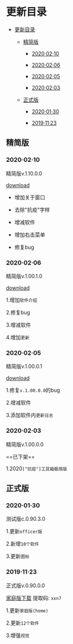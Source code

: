 # 更新目录

- [更新目录](#更新目录)

  * [精简版](#精简版)
  
    * [2020·02·10](#20200210)
    
    * [2020·02·06](#20200206)
    
    * [2020·02·05](#20200205)
    
    * [2020·02·03](#20200203)
  
  * [正式版](#正式版)
  
    * [2020·01·30](#20200130)
    
    * [2019·11·23](#20191123)
  
## 精简版

### 2020·02·10

精简版v.1.10.0.0

[download](https://pan.baidu.com/s/1H1C_wVOB2NuV-PuFh9-JNQ)

- 增加关于窗口

- 去除"抗疫"字样

- 增减软件

- 增加右击菜单

- 修复bug

### 2020·02·06

精简版v.1.00.1.0

[download](https://pan.baidu.com/s/1VHb6zU5Ne57YJa5QHfU8HQ)

1.增加`软件介绍`

2.修复bug

3.增减软件

4.增加`更新`

### 2020·02·05

精简版v.1.00.0.1

[download](https://pan.baidu.com/s/1t648PJaGCsDNzaHrm3l1ZQ)

1.修复`v.1.00.0.0`的bug

2.增减软件

3.添加软件内`更新日志`

### 2020·02·03

精简版v.1.00.0.0

==已下架==

1.2020`["抗疫"]工具箱极简版`

## 正式版

### 2020·01·30

测试版c.0.90.3.0

1.更新`officer版`

2.新增`10个软件`

3.更新`图标`

### 2019·11·23

正式版v.0.90.0.0

[家庭版下载](https://pan.baidu.com/s/1sEwrLw9KLJVa5dVkYwY2ug)  提取码: `xxn7`

1.更新`家庭版(home)`

2.更新`12个软件`

3.增强`视觉`
